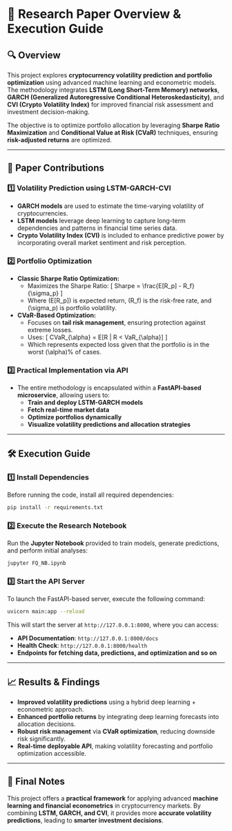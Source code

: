 # 📌 Research Paper Overview & Execution Guide

## **🔍 Overview**
This project explores **cryptocurrency volatility prediction and portfolio optimization** using advanced machine learning and econometric models. The methodology integrates **LSTM (Long Short-Term Memory) networks**, **GARCH (Generalized Autoregressive Conditional Heteroskedasticity)**, and **CVI (Crypto Volatility Index)** for improved financial risk assessment and investment decision-making.

The objective is to optimize portfolio allocation by leveraging **Sharpe Ratio Maximization** and **Conditional Value at Risk (CVaR)** techniques, ensuring **risk-adjusted returns** are optimized.

---

## **📖 Paper Contributions**
### **1️⃣ Volatility Prediction using LSTM-GARCH-CVI**
- **GARCH models** are used to estimate the time-varying volatility of cryptocurrencies.
- **LSTM models** leverage deep learning to capture long-term dependencies and patterns in financial time series data.
- **Crypto Volatility Index (CVI)** is included to enhance predictive power by incorporating overall market sentiment and risk perception.

### **2️⃣ Portfolio Optimization**
- **Classic Sharpe Ratio Optimization:**
  - Maximizes the Sharpe Ratio:
    \[
    Sharpe = \frac{E[R_p] - R_f}{\sigma_p}
    \]
  - Where \(E[R_p]\) is expected return, \(R_f\) is the risk-free rate, and \(\sigma_p\) is portfolio volatility.
- **CVaR-Based Optimization:**
  - Focuses on **tail risk management**, ensuring protection against extreme losses.
  - Uses:
    \[
    CVaR_{\alpha} = E[R | R < VaR_{\alpha}]
    \]
  - Which represents expected loss given that the portfolio is in the worst \(\alpha\)% of cases.

### **3️⃣ Practical Implementation via API**
- The entire methodology is encapsulated within a **FastAPI-based microservice**, allowing users to:
  - **Train and deploy LSTM-GARCH models**
  - **Fetch real-time market data**
  - **Optimize portfolios dynamically**
  - **Visualize volatility predictions and allocation strategies**

---

## **🛠️ Execution Guide**
### **1️⃣ Install Dependencies**
Before running the code, install all required dependencies:
```sh
pip install -r requirements.txt
```

### **2️⃣ Execute the Research Notebook**
Run the **Jupyter Notebook** provided to train models, generate predictions, and perform initial analyses:
```sh
jupyter FQ_NB.ipynb
```

### **3️⃣ Start the API Server**
To launch the FastAPI-based server, execute the following command:
```sh
uvicorn main:app --reload
```

This will start the server at `http://127.0.0.1:8000`, where you can access:
- **API Documentation**: `http://127.0.0.1:8000/docs`
- **Health Check**: `http://127.0.0.1:8000/health`
- **Endpoints for fetching data, predictions, and optimization and so on**

---

## **📈 Results & Findings**
- **Improved volatility predictions** using a hybrid deep learning + econometric approach.
- **Enhanced portfolio returns** by integrating deep learning forecasts into allocation decisions.
- **Robust risk management** via **CVaR optimization**, reducing downside risk significantly.
- **Real-time deployable API**, making volatility forecasting and portfolio optimization accessible.

---

## **📌 Final Notes**
This project offers a **practical framework** for applying advanced **machine learning and financial econometrics** in cryptocurrency markets. By combining **LSTM, GARCH, and CVI**, it provides more **accurate volatility predictions**, leading to **smarter investment decisions**.


